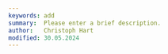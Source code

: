 ```yaml
---
keywords: add
summary:  Please enter a brief description.
author:   Christoph Hart
modified: 30.05.2024
---
```

  
